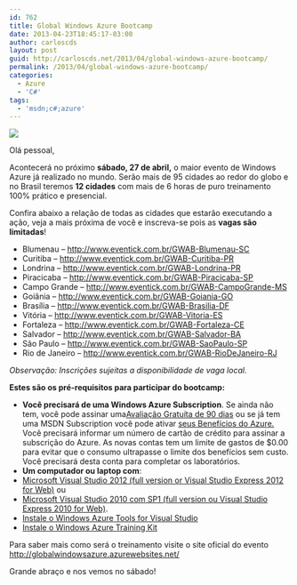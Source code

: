 ```yaml
---
id: 762
title: Global Windows Azure Bootcamp
date: 2013-04-23T18:45:17-03:00
author: carloscds
layout: post
guid: http://carloscds.net/2013/04/global-windows-azure-bootcamp/
permalink: /2013/04/global-windows-azure-bootcamp/
categories:
  - Azure
  - 'C#'
tags:
  - 'msdn;c#;azure'
---
```

![](http://lucasromao.azurewebsites.net/wp-content/uploads/2013/04/bootcamp1-300x202.png)

Olá pessoal, 

Acontecerá no próximo **sábado, 27 de abril,** o maior evento de Windows Azure já realizado no mundo. Serão mais de 95 cidades ao redor do globo e no Brasil teremos **12 cidades** com mais de 6 horas de puro treinamento 100% prático e presencial. 

Confira abaixo a relação de todas as cidades que estarão executando a ação, veja a mais próxima de você e inscreva-se pois as **vagas são limitadas**! 

* Blumenau – <http://www.eventick.com.br/GWAB-Blumenau-SC> 
* Curitiba – <http://www.eventick.com.br/GWAB-Curitiba-PR> 
* Londrina – <http://www.eventick.com.br/GWAB-Londrina-PR> 
* Piracicaba – <http://www.eventick.com.br/GWAB-Piracicaba-SP> 
* Campo Grande – <http://www.eventick.com.br/GWAB-CampoGrande-MS> 
* Goiânia – <http://www.eventick.com.br/GWAB-Goiania-GO> 
* Brasília – <http://www.eventick.com.br/GWAB-Brasilia-DF> 
* Vitória – <http://www.eventick.com.br/GWAB-Vitoria-ES> 
* Fortaleza – <http://www.eventick.com.br/GWAB-Fortaleza-CE> 
* Salvador – <http://www.eventick.com.br/GWAB-Salvador-BA> 
* São Paulo – <http://www.eventick.com.br/GWAB-SaoPaulo-SP> 
* Rio de Janeiro – <http://www.eventick.com.br/GWAB-RioDeJaneiro-RJ></ul> 
                                            
_Observação: Inscrições sujeitas a disponibilidade de vaga local._ 

**Estes são os pré-requisitos para participar do bootcamp:** 

* **Você precisará de uma Windows Azure Subscription**. Se ainda não tem, você pode assinar uma[Avaliação Gratuíta de 90 dias](http://www.windowsazure.com/pt-br/pricing/free-trial/?WT.mc_id=A7C6F03CD) ou se já tem uma MSDN Subscription você pode ativar [seus Benefícios do Azure.](http://www.windowsazure.com/pt-br/pricing/member-offers/msdn-benefits/) Você precisará informar um número de cartão de crédito para assinar a subscrição do Azure. As novas contas tem um limite de gastos de $0.00 para evitar que o consumo ultrapasse o limite dos benefícios sem custo. Você precisará desta conta para completar os laboratórios. 
* **Um computador ou laptop com**: 
* [Microsoft Visual Studio 2012 (full version or Visual Studio Express 2012 for Web)](http://www.microsoft.com/visualstudio/eng/downloads) ou 
* [Microsoft Visual Studio 2010 com SP1 (full version ou Visual Studio Express 2010 for Web)](http://www.microsoft.com/visualstudio/eng/downloads#d-2010-express). 
* [Instale o Windows Azure Tools for Visual Studio](http://go.microsoft.com/fwlink/?LinkID=254364&clcid=0x409) 
* [Instale o Windows Azure Training Kit](http://www.microsoft.com/en-us/download/details.aspx?id=8396)</ul> </ul> 
Para saber mais como será o treinamento visite o site oficial do evento <http://globalwindowsazure.azurewebsites.net/> 

Grande abraço e nos vemos no sábado!
